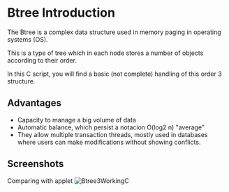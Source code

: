 # Btree Introduction

The Btree is a complex data structure used in memory paging in operating systems (OS).

This is a type of tree which in each node stores a number of objects according to their order. 

In this C script, you will find a basic (not complete) handling of this order 3 structure.


## Advantages

 - Capacity to manage a big volume of data
 - Automatic balance, which persist a notacion O(log2 n) "average"
 - They allow multiple transaction threads, mostly used in databases where users can make modifications without showing conflicts.


## Screenshots
Comparing with applet
![Btree3WorkingC](https://github.com/user-attachments/assets/e4fcc18c-3db8-4d34-999a-419d0cc05675)
